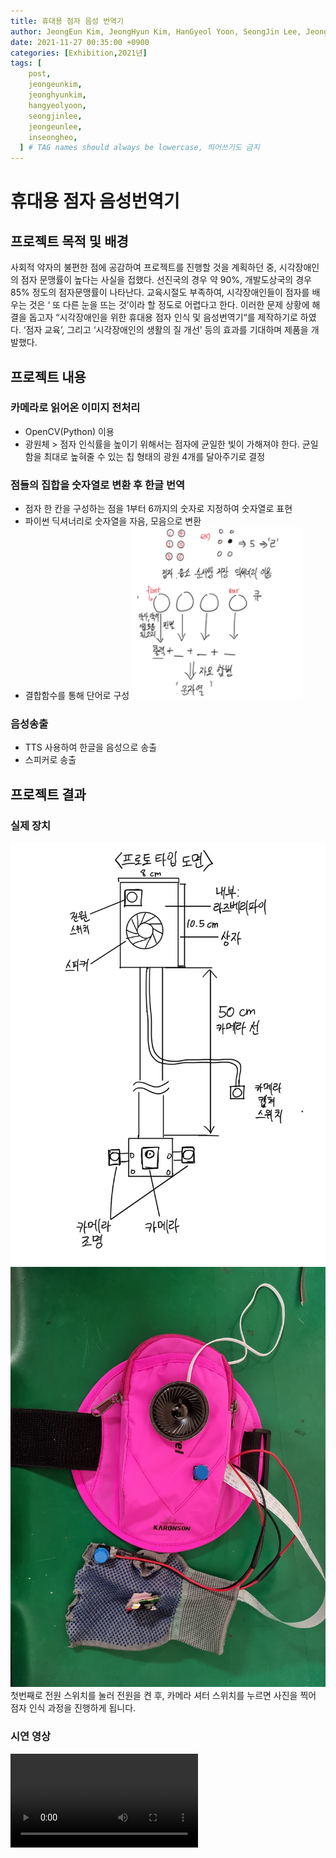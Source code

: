 ```yaml
---
title: 휴대용 점자 음성 번역기
author: JeongEun Kim, JeongHyun Kim, HanGyeol Yoon, SeongJin Lee, JeongEun Lee, InSeong Heo
date: 2021-11-27 00:35:00 +0900
categories: [Exhibition,2021년]
tags: [
    post,
    jeongeunkim,
    jeonghyunkim,
    hangyeolyoon,
    seongjinlee,
    jeongeunlee,
    inseongheo,
  ] # TAG names should always be lowercase, 띄어쓰기도 금지
---
```


# 휴대용 점자 음성번역기

## 프로젝트 목적 및 배경

사회적 약자의 불편한 점에 공감하여 프로젝트를 진행할 것을 계획하던 중, 시각장애인의 점자 문맹률이 높다는 사실을 접했다.
선진국의 경우 약 90%, 개발도상국의 경우 85% 정도의 점자문맹률이 나타난다. 교육시절도 부족하여, 시각장애인들이 점자를 배우는 것은 ‘ 또 다른 눈을 뜨는 것’이라 할 정도로 어렵다고 한다.
이러한 문제 상황에 해결을 돕고자 “시각장애인을 위한 휴대용 점자 인식 및 음성번역기“를 제작하기로 하였다. ‘점자 교육’, 그리고 ‘시각장애인의 생활의 질 개선’ 등의 효과를 기대하며 제품을 개발했다.

## 프로젝트 내용

### 카메라로 읽어온 이미지 전처리

- OpenCV(Python) 이용
- 광원체 > 점자 인식률을 높이기 위해서는 점자에 균일한 빛이 가해져야 한다. 균일함을 최대로 높혀줄 수 있는 칩 형태의 광원 4개를 달아주기로 결정

### 점들의 집합을 숫자열로 변환 후 한글 번역

- 점자 한 칸을 구성하는 점을 1부터 6까지의 숫자로 지정하여 숫자열로 표현
- 파이썬 딕셔너리로 숫자열을 자음, 모음으로 변환
- 결합함수를 통해 단어로 구성
  <img src="/assets/img/post/2021-11-27-portable_braille_voice_translator/braile.png">

### 음성송출

- TTS 사용하여 한글을 음성으로 송출
- 스피커로 송출

## 프로젝트 결과

### 실제 장치

<img src="/assets/img/post/2021-11-27-portable_braille_voice_translator/diagram.jpg">
<img src="/assets/img/post/2021-11-27-portable_braille_voice_translator/result.jpg">
첫번째로 전원 스위치를 눌러 전원을 켠 후, 카메라 셔터 스위치를 누르면
 사진을 찍어 점자 인식 과정을 진행하게 됩니다.
 
### 시연 영상
<video src="/assets/img/post/2021-11-27-portable_braille_voice_translator/demo_video.mp4">
